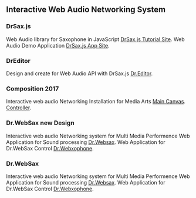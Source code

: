 ## Interactive Web Audio Networking System 



### DrSax.js

Web Audio library for Saxophone in JavaScript
[DrSax.js Tutorial Site](https://drsax.github.io/DrSAX/lib.1.8.html).
Web Audio Demo Application
[DrSax.js App Site](https://webaudiojs.github.io/app/apps/).

### DrEditor

Design and create for Web Audio API with DrSax.js 
[Dr.Editor](http://antaresax.cafe24.com/editor/boots.html).

### Composition 2017

Interactive web audio Networking Installation for Media Arts 
[Main Canvas](https://drpaint.herokuapp.com/main.html). 
[Controller](https://drpaint.herokuapp.com/canvas.html).

### Dr.WebSax new Design

Interactive web audio Networking system for Multi Media Performence 
Web Application for Sound processing [Dr.Websax](https://newsax.herokuapp.com/).
Web Application for Dr.WebSax Control [Dr.Webxophone](https://newsax.herokuapp.com/cont.html).
### Dr.WebSax
Interactive web audio Networking system for Multi Media Performence 
Web Application for Sound processing [Dr.Websax](https://webeffect.herokuapp.com/).
Web Application for Dr.WebSax Control [Dr.Webxophone](https://webeffect.herokuapp.com/cont.html).


